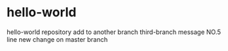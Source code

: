 # hello-world
hello-world repository
add to another branch 
third-branch message
NO.5 line 
new change on master branch

